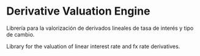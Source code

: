# Derivative Valuation Engine
Librería para la valorización de derivados lineales de tasa de interés y tipo de cambio.

Library for the valuation of linear interest rate and fx rate derivatives.
